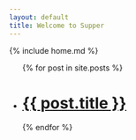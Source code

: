 ```yaml
---
layout: default
title: Welcome to Supper
---
```


{% include home.md %}

<ul>
{% for post in site.posts %}
  <li class="post">
    <h1><a href="{{ site.baseurl }}{{ post.url }}">{{ post.title }}</a></h1>
  </li>
{% endfor %}
</ul>